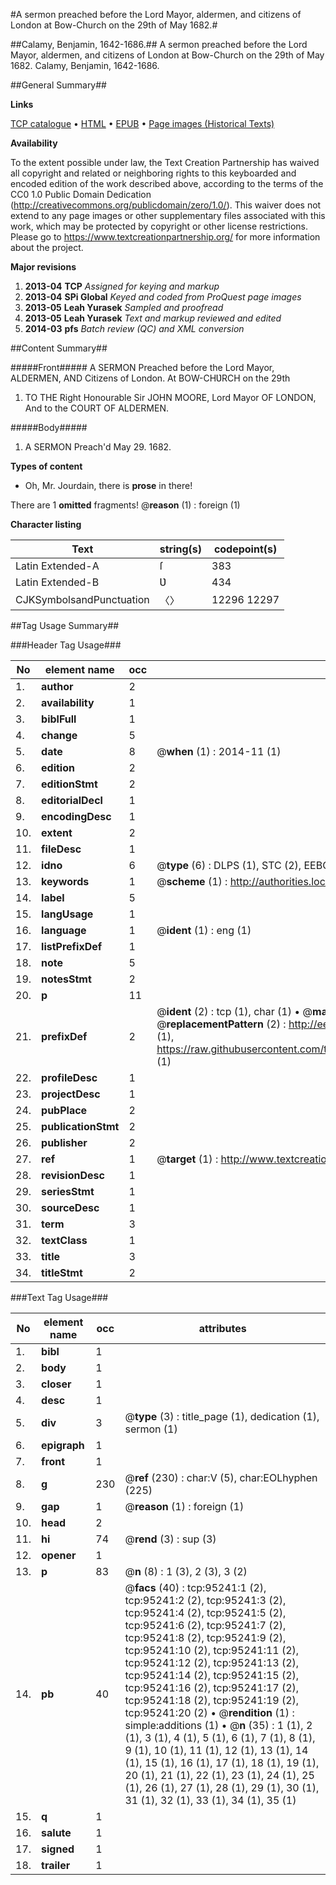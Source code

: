 #A sermon preached before the Lord Mayor, aldermen, and citizens of London at Bow-Church on the 29th of May 1682.#

##Calamy, Benjamin, 1642-1686.##
A sermon preached before the Lord Mayor, aldermen, and citizens of London at Bow-Church on the 29th of May 1682.
Calamy, Benjamin, 1642-1686.

##General Summary##

**Links**

[TCP catalogue](http://www.ota.ox.ac.uk/tcp/)  • 
[HTML](http://tei.it.ox.ac.uk/tcp/Texts-HTML/free/A69/A69701.html)  • 
[EPUB](http://tei.it.ox.ac.uk/tcp/Texts-EPUB/free/A69/A69701.epub) • 
[Page images (Historical Texts)](https://historicaltexts.jisc.ac.uk/eebo-12900895e)

**Availability**

To the extent possible under law, the Text Creation Partnership has waived all copyright and related or neighboring rights to this keyboarded and encoded edition of the work described above, according to the terms of the CC0 1.0 Public Domain Dedication (http://creativecommons.org/publicdomain/zero/1.0/). This waiver does not extend to any page images or other supplementary files associated with this work, which may be protected by copyright or other license restrictions. Please go to https://www.textcreationpartnership.org/ for more information about the project.

**Major revisions**

1. __2013-04__ __TCP__ *Assigned for keying and markup*
1. __2013-04__ __SPi Global__ *Keyed and coded from ProQuest page images*
1. __2013-05__ __Leah Yurasek__ *Sampled and proofread*
1. __2013-05__ __Leah Yurasek__ *Text and markup reviewed and edited*
1. __2014-03__ __pfs__ *Batch review (QC) and XML conversion*

##Content Summary##

#####Front#####
A SERMON Preached before the Lord Mayor, ALDERMEN, AND Citizens of London. At BOW-CHƲRCH on the 29th
1. TO THE Right Honourable Sir JOHN MOORE, Lord Mayor OF LONDON, And to the COURT OF ALDERMEN.

#####Body#####

1. A SERMON Preach'd May 29. 1682. 

**Types of content**

  * Oh, Mr. Jourdain, there is **prose** in there!

There are 1 **omitted** fragments! 
 @__reason__ (1) : foreign (1)

**Character listing**


|Text|string(s)|codepoint(s)|
|---|---|---|
|Latin Extended-A|ſ|383|
|Latin Extended-B|Ʋ|434|
|CJKSymbolsandPunctuation|〈〉|12296 12297|

##Tag Usage Summary##

###Header Tag Usage###

|No|element name|occ|attributes|
|---|---|---|---|
|1.|__author__|2||
|2.|__availability__|1||
|3.|__biblFull__|1||
|4.|__change__|5||
|5.|__date__|8| @__when__ (1) : 2014-11 (1)|
|6.|__edition__|2||
|7.|__editionStmt__|2||
|8.|__editorialDecl__|1||
|9.|__encodingDesc__|1||
|10.|__extent__|2||
|11.|__fileDesc__|1||
|12.|__idno__|6| @__type__ (6) : DLPS (1), STC (2), EEBO-CITATION (1), OCLC (1), VID (1)|
|13.|__keywords__|1| @__scheme__ (1) : http://authorities.loc.gov/ (1)|
|14.|__label__|5||
|15.|__langUsage__|1||
|16.|__language__|1| @__ident__ (1) : eng (1)|
|17.|__listPrefixDef__|1||
|18.|__note__|5||
|19.|__notesStmt__|2||
|20.|__p__|11||
|21.|__prefixDef__|2| @__ident__ (2) : tcp (1), char (1)  •  @__matchPattern__ (2) : ([0-9\-]+):([0-9IVX]+) (1), (.+) (1)  •  @__replacementPattern__ (2) : http://eebo.chadwyck.com/downloadtiff?vid=$1&page=$2 (1), https://raw.githubusercontent.com/textcreationpartnership/Texts/master/tcpchars.xml#$1 (1)|
|22.|__profileDesc__|1||
|23.|__projectDesc__|1||
|24.|__pubPlace__|2||
|25.|__publicationStmt__|2||
|26.|__publisher__|2||
|27.|__ref__|1| @__target__ (1) : http://www.textcreationpartnership.org/docs/. (1)|
|28.|__revisionDesc__|1||
|29.|__seriesStmt__|1||
|30.|__sourceDesc__|1||
|31.|__term__|3||
|32.|__textClass__|1||
|33.|__title__|3||
|34.|__titleStmt__|2||


###Text Tag Usage###

|No|element name|occ|attributes|
|---|---|---|---|
|1.|__bibl__|1||
|2.|__body__|1||
|3.|__closer__|1||
|4.|__desc__|1||
|5.|__div__|3| @__type__ (3) : title_page (1), dedication (1), sermon (1)|
|6.|__epigraph__|1||
|7.|__front__|1||
|8.|__g__|230| @__ref__ (230) : char:V (5), char:EOLhyphen (225)|
|9.|__gap__|1| @__reason__ (1) : foreign (1)|
|10.|__head__|2||
|11.|__hi__|74| @__rend__ (3) : sup (3)|
|12.|__opener__|1||
|13.|__p__|83| @__n__ (8) : 1 (3), 2 (3), 3 (2)|
|14.|__pb__|40| @__facs__ (40) : tcp:95241:1 (2), tcp:95241:2 (2), tcp:95241:3 (2), tcp:95241:4 (2), tcp:95241:5 (2), tcp:95241:6 (2), tcp:95241:7 (2), tcp:95241:8 (2), tcp:95241:9 (2), tcp:95241:10 (2), tcp:95241:11 (2), tcp:95241:12 (2), tcp:95241:13 (2), tcp:95241:14 (2), tcp:95241:15 (2), tcp:95241:16 (2), tcp:95241:17 (2), tcp:95241:18 (2), tcp:95241:19 (2), tcp:95241:20 (2)  •  @__rendition__ (1) : simple:additions (1)  •  @__n__ (35) : 1 (1), 2 (1), 3 (1), 4 (1), 5 (1), 6 (1), 7 (1), 8 (1), 9 (1), 10 (1), 11 (1), 12 (1), 13 (1), 14 (1), 15 (1), 16 (1), 17 (1), 18 (1), 19 (1), 20 (1), 21 (1), 22 (1), 23 (1), 24 (1), 25 (1), 26 (1), 27 (1), 28 (1), 29 (1), 30 (1), 31 (1), 32 (1), 33 (1), 34 (1), 35 (1)|
|15.|__q__|1||
|16.|__salute__|1||
|17.|__signed__|1||
|18.|__trailer__|1||
